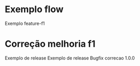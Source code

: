 # Exemplo flow
Exemplo feature-f1
# Correção melhoria f1
Exemplo de release
Exemplo de release
Bugfix correcao 1.0.0
